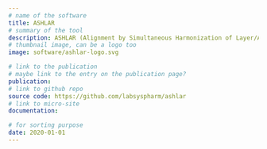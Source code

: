 ```yaml
---
# name of the software
title: ASHLAR
# summary of the tool
description: ASHLAR (Alignment by Simultaneous Harmonization of Layer/Adjacency Registration) is Python tool for image registration and stitching that is more rapid and accurate than existing methods in assembling subcellular-resolution, multi-channel images up to several square centimeters in size. ASHLAR uses Bioformats software to read virtually any microscope image files and write the OME-TIFF format files.
# thumbnail image, can be a logo too
image: software/ashlar-logo.svg

# link to the publication
# maybe link to the entry on the publication page?
publication:
# link to github repo
source code: https://github.com/labsyspharm/ashlar
# link to micro-site
documentation:

# for sorting purpose
date: 2020-01-01
---
```

